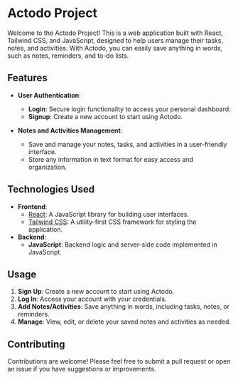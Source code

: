 # Actodo Project

Welcome to the Actodo Project! This is a web application built with React, Tailwind CSS, and JavaScript, designed to help users manage their tasks, notes, and activities. With Actodo, you can easily save anything in words, such as notes, reminders, and to-do lists.

## Features

- **User Authentication**: 
  - **Login**: Secure login functionality to access your personal dashboard.
  - **Signup**: Create a new account to start using Actodo.

- **Notes and Activities Management**:
  - Save and manage your notes, tasks, and activities in a user-friendly interface.
  - Store any information in text format for easy access and organization.

## Technologies Used

- **Frontend**: 
  - [React](https://reactjs.org/): A JavaScript library for building user interfaces.
  - [Tailwind CSS](https://tailwindcss.com/): A utility-first CSS framework for styling the application.
- **Backend**:
  - **JavaScript**: Backend logic and server-side code implemented in JavaScript.

## Usage

1. **Sign Up**: Create a new account to start using Actodo.
2. **Log In**: Access your account with your credentials.
3. **Add Notes/Activities**: Save anything in words, including tasks, notes, or reminders.
4. **Manage**: View, edit, or delete your saved notes and activities as needed.

## Contributing

Contributions are welcome! Please feel free to submit a pull request or open an issue if you have suggestions or improvements.
